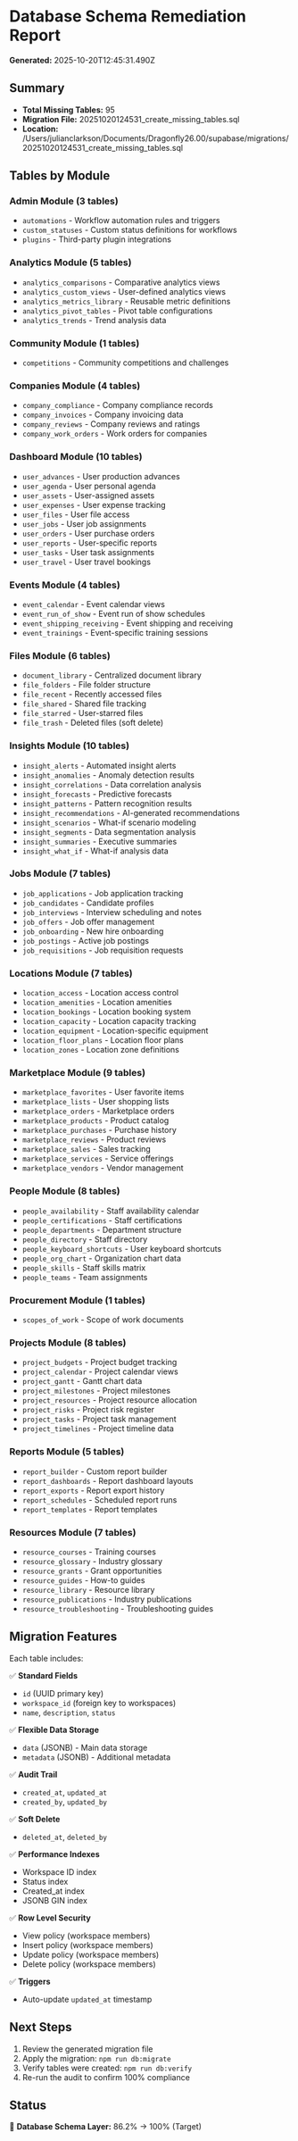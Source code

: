 # Database Schema Remediation Report
**Generated:** 2025-10-20T12:45:31.490Z

## Summary

- **Total Missing Tables:** 95
- **Migration File:** 20251020124531_create_missing_tables.sql
- **Location:** /Users/julianclarkson/Documents/Dragonfly26.00/supabase/migrations/20251020124531_create_missing_tables.sql

## Tables by Module

### Admin Module (3 tables)

- `automations` - Workflow automation rules and triggers
- `custom_statuses` - Custom status definitions for workflows
- `plugins` - Third-party plugin integrations

### Analytics Module (5 tables)

- `analytics_comparisons` - Comparative analytics views
- `analytics_custom_views` - User-defined analytics views
- `analytics_metrics_library` - Reusable metric definitions
- `analytics_pivot_tables` - Pivot table configurations
- `analytics_trends` - Trend analysis data

### Community Module (1 tables)

- `competitions` - Community competitions and challenges

### Companies Module (4 tables)

- `company_compliance` - Company compliance records
- `company_invoices` - Company invoicing data
- `company_reviews` - Company reviews and ratings
- `company_work_orders` - Work orders for companies

### Dashboard Module (10 tables)

- `user_advances` - User production advances
- `user_agenda` - User personal agenda
- `user_assets` - User-assigned assets
- `user_expenses` - User expense tracking
- `user_files` - User file access
- `user_jobs` - User job assignments
- `user_orders` - User purchase orders
- `user_reports` - User-specific reports
- `user_tasks` - User task assignments
- `user_travel` - User travel bookings

### Events Module (4 tables)

- `event_calendar` - Event calendar views
- `event_run_of_show` - Event run of show schedules
- `event_shipping_receiving` - Event shipping and receiving
- `event_trainings` - Event-specific training sessions

### Files Module (6 tables)

- `document_library` - Centralized document library
- `file_folders` - File folder structure
- `file_recent` - Recently accessed files
- `file_shared` - Shared file tracking
- `file_starred` - User-starred files
- `file_trash` - Deleted files (soft delete)

### Insights Module (10 tables)

- `insight_alerts` - Automated insight alerts
- `insight_anomalies` - Anomaly detection results
- `insight_correlations` - Data correlation analysis
- `insight_forecasts` - Predictive forecasts
- `insight_patterns` - Pattern recognition results
- `insight_recommendations` - AI-generated recommendations
- `insight_scenarios` - What-if scenario modeling
- `insight_segments` - Data segmentation analysis
- `insight_summaries` - Executive summaries
- `insight_what_if` - What-if analysis data

### Jobs Module (7 tables)

- `job_applications` - Job application tracking
- `job_candidates` - Candidate profiles
- `job_interviews` - Interview scheduling and notes
- `job_offers` - Job offer management
- `job_onboarding` - New hire onboarding
- `job_postings` - Active job postings
- `job_requisitions` - Job requisition requests

### Locations Module (7 tables)

- `location_access` - Location access control
- `location_amenities` - Location amenities
- `location_bookings` - Location booking system
- `location_capacity` - Location capacity tracking
- `location_equipment` - Location-specific equipment
- `location_floor_plans` - Location floor plans
- `location_zones` - Location zone definitions

### Marketplace Module (9 tables)

- `marketplace_favorites` - User favorite items
- `marketplace_lists` - User shopping lists
- `marketplace_orders` - Marketplace orders
- `marketplace_products` - Product catalog
- `marketplace_purchases` - Purchase history
- `marketplace_reviews` - Product reviews
- `marketplace_sales` - Sales tracking
- `marketplace_services` - Service offerings
- `marketplace_vendors` - Vendor management

### People Module (8 tables)

- `people_availability` - Staff availability calendar
- `people_certifications` - Staff certifications
- `people_departments` - Department structure
- `people_directory` - Staff directory
- `people_keyboard_shortcuts` - User keyboard shortcuts
- `people_org_chart` - Organization chart data
- `people_skills` - Staff skills matrix
- `people_teams` - Team assignments

### Procurement Module (1 tables)

- `scopes_of_work` - Scope of work documents

### Projects Module (8 tables)

- `project_budgets` - Project budget tracking
- `project_calendar` - Project calendar views
- `project_gantt` - Gantt chart data
- `project_milestones` - Project milestones
- `project_resources` - Project resource allocation
- `project_risks` - Project risk register
- `project_tasks` - Project task management
- `project_timelines` - Project timeline data

### Reports Module (5 tables)

- `report_builder` - Custom report builder
- `report_dashboards` - Report dashboard layouts
- `report_exports` - Report export history
- `report_schedules` - Scheduled report runs
- `report_templates` - Report templates

### Resources Module (7 tables)

- `resource_courses` - Training courses
- `resource_glossary` - Industry glossary
- `resource_grants` - Grant opportunities
- `resource_guides` - How-to guides
- `resource_library` - Resource library
- `resource_publications` - Industry publications
- `resource_troubleshooting` - Troubleshooting guides


## Migration Features

Each table includes:

✅ **Standard Fields**
- `id` (UUID primary key)
- `workspace_id` (foreign key to workspaces)
- `name`, `description`, `status`

✅ **Flexible Data Storage**
- `data` (JSONB) - Main data storage
- `metadata` (JSONB) - Additional metadata

✅ **Audit Trail**
- `created_at`, `updated_at`
- `created_by`, `updated_by`

✅ **Soft Delete**
- `deleted_at`, `deleted_by`

✅ **Performance Indexes**
- Workspace ID index
- Status index
- Created_at index
- JSONB GIN index

✅ **Row Level Security**
- View policy (workspace members)
- Insert policy (workspace members)
- Update policy (workspace members)
- Delete policy (workspace members)

✅ **Triggers**
- Auto-update `updated_at` timestamp

## Next Steps

1. Review the generated migration file
2. Apply the migration: `npm run db:migrate`
3. Verify tables were created: `npm run db:verify`
4. Re-run the audit to confirm 100% compliance

## Status

🎯 **Database Schema Layer:** 86.2% → 100% (Target)
